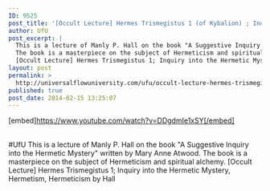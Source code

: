 ```yaml
---
ID: 9525
post_title: '[Occult Lecture] Hermes Trismegistus 1 (of Kybalion) ; Inquiry into the Hermetic Mystery, Alchemy #UfU'
author: UfU
post_excerpt: |
  This is a lecture of Manly P. Hall on the book "A Suggestive Inquiry into the Hermetic Mystery" written by Mary Anne Atwood.
  The book is a masterpiece on the subject of Hermeticism and spiritual alchemy.
  [Occult Lecture] Hermes Trismegistus 1; Inquiry into the Hermetic Mystery, Hermetism, Hermeticism by Hall
layout: post
permalink: >
  http://universalflowuniversity.com/ufu/occult-lecture-hermes-trismegistus-1-of-kybalion-inquiry-into-the-hermetic-mystery-alchemy-ufu/
published: true
post_date: 2014-02-15 13:25:07
---
```

[embed]https://www.youtube.com/watch?v=DDgdmIe1xSY[/embed]</br></br>
<p>#UfU This is a lecture of Manly P. Hall on the book "A Suggestive Inquiry into the Hermetic Mystery" written by Mary Anne Atwood.
The book is a masterpiece on the subject of Hermeticism and spiritual alchemy.
[Occult Lecture] Hermes Trismegistus 1; Inquiry into the Hermetic Mystery, Hermetism, Hermeticism by Hall </p>
